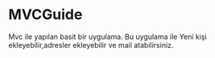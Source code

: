 # MVCGuide
Mvc ile yapılan basit bir uygulama.
Bu uygulama ile Yeni kişi ekleyebilir,adresler ekleyebilir ve mail atabilirsiniz.
